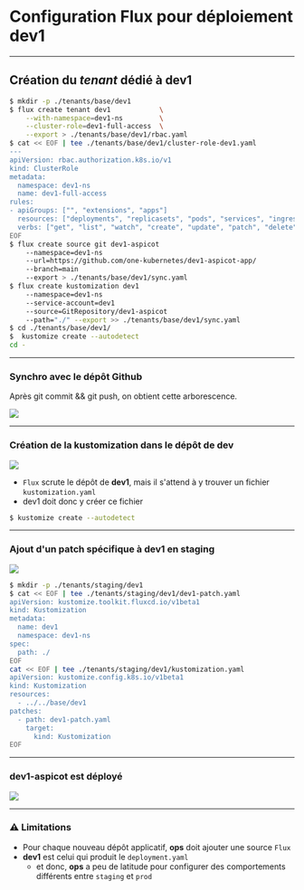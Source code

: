 # Configuration Flux pour déploiement **dev1**

----

## Création du _tenant_ dédié à dev1

```bash [1|2-5|6-17|18-22|23-27|28-29]
$ mkdir -p ./tenants/base/dev1
$ flux create tenant dev1            \
    --with-namespace=dev1-ns         \
    --cluster-role=dev1-full-access  \
    --export > ./tenants/base/dev1/rbac.yaml
$ cat << EOF | tee ./tenants/base/dev1/cluster-role-dev1.yaml
---
apiVersion: rbac.authorization.k8s.io/v1
kind: ClusterRole
metadata:
  namespace: dev1-ns
  name: dev1-full-access
rules:
- apiGroups: ["", "extensions", "apps"]
  resources: ["deployments", "replicasets", "pods", "services", "ingresses"]
  verbs: ["get", "list", "watch", "create", "update", "patch", "delete"] # You can also use ["*"]
EOF
$ flux create source git dev1-aspicot
    --namespace=dev1-ns
    --url=https://github.com/one-kubernetes/dev1-aspicot-app/
    --branch=main
    --export > ./tenants/base/dev1/sync.yaml
$ flux create kustomization dev1
    --namespace=dev1-ns
    --service-account=dev1
    --source=GitRepository/dev1-aspicot
    --path="./" --export >> ./tenants/base/dev1/sync.yaml
$ cd ./tenants/base/dev1/
$  kustomize create --autodetect
cd -
```

----

### Synchro avec le dépôt Github

Après git commit && git push, on obtient cette arborescence.

<img class="r-stretch" src="../images/dev1_config_files.jpg">

----

### Création de la kustomization dans le dépôt de dev

<img class="r-stretch" src="../images/one-kubernetes_Sacha.png">

* `Flux` scrute le dépôt de **dev1**, mais il s'attend à y trouver un fichier `kustomization.yaml`
* dev1 doit donc y créer ce fichier

```bash
$ kustomize create --autodetect
```

----

### Ajout d'un patch spécifique à dev1 en staging

<img class="r-stretch" src="../images/one-kubernetes_Sigero.png">

```bash [1|2-10|11-20]
$ mkdir -p ./tenants/staging/dev1
$ cat << EOF | tee ./tenants/staging/dev1/dev1-patch.yaml
apiVersion: kustomize.toolkit.fluxcd.io/v1beta1
kind: Kustomization
metadata:
  name: dev1
  namespace: dev1-ns
spec:
  path: ./
EOF
cat << EOF | tee ./tenants/staging/dev1/kustomization.yaml
apiVersion: kustomize.config.k8s.io/v1beta1
kind: Kustomization
resources:
  - ../../base/dev1
patches:
  - path: dev1-patch.yaml
    target:
      kind: Kustomization
EOF
```

----

### dev1-aspicot est déployé

<img class="r-stretch" src="../images/dev1_website001.png">

----

### ⚠️ Limitations

* Pour chaque nouveau dépôt applicatif, **ops** doit ajouter une source `Flux`
* **dev1** est celui qui produit le `deployment.yaml`
    * et donc, **ops** a peu de latitude pour configurer des comportements différents entre `staging` et `prod`